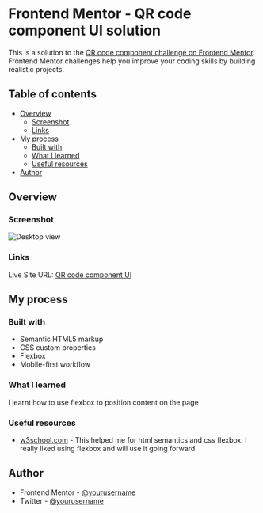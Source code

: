 # Frontend Mentor - QR code component UI solution

This is a solution to the [QR code component challenge on Frontend Mentor](https://www.frontendmentor.io/challenges/qr-code-component-iux_sIO_H). Frontend Mentor challenges help you improve your coding skills by building realistic projects.

## Table of contents

- [Overview](#overview)
  - [Screenshot](#screenshot)
  - [Links](#links)
- [My process](#my-process)
  - [Built with](#built-with)
  - [What I learned](#what-i-learned)
  - [Useful resources](#useful-resources)
- [Author](#author)

## Overview

### Screenshot

![Desktop view](https://user-images.githubusercontent.com/101047579/196175004-a36de005-63ab-4f8c-a2ee-d7954b005461.png)

### Links

Live Site URL: [QR code component UI](https://qr-code-component-ui.netlify.app)

## My process

### Built with

- Semantic HTML5 markup
- CSS custom properties
- Flexbox
- Mobile-first workflow

### What I learned

I learnt how to use flexbox to position content on the page

### Useful resources

- [w3school.com](https://www.w3schools.com/) - This helped me for html semantics and css flexbox. I really liked using flexbox and will use it going forward.

## Author

- Frontend Mentor - [@yourusername](https://www.frontendmentor.io/profile/Hamlanreh)
- Twitter - [@yourusername](https://www.twitter.com/hamlanreh)
